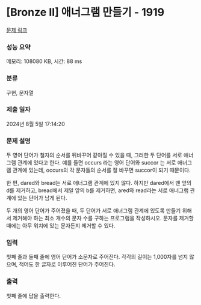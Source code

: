 # [Bronze II] 애너그램 만들기 - 1919 

[문제 링크](https://www.acmicpc.net/problem/1919) 

### 성능 요약

메모리: 108080 KB, 시간: 88 ms

### 분류

구현, 문자열

### 제출 일자

2024년 8월 5일 17:14:20

### 문제 설명

<p>두 영어 단어가 철자의 순서를 뒤바꾸어 같아질 수 있을 때, 그러한 두 단어를 서로 애너그램 관계에 있다고 한다. 예를 들면 occurs 라는 영어 단어와 succor 는 서로 애너그램 관계에 있는데, occurs의 각 문자들의 순서를 잘 바꾸면 succor이 되기 때문이다.</p>

<p>한 편, dared와 bread는 서로 애너그램 관계에 있지 않다. 하지만 dared에서 맨 앞의 d를 제거하고, bread에서 제일 앞의 b를 제거하면, ared와 read라는 서로 애너그램 관계에 있는 단어가 남게 된다.</p>

<p>두 개의 영어 단어가 주어졌을 때, 두 단어가 서로 애너그램 관계에 있도록 만들기 위해서 제거해야 하는 최소 개수의 문자 수를 구하는 프로그램을 작성하시오. 문자를 제거할 때에는 아무 위치에 있는 문자든지 제거할 수 있다.</p>

### 입력 

 <p>첫째 줄과 둘째 줄에 영어 단어가 소문자로 주어진다. 각각의 길이는 1,000자를 넘지 않으며, 적어도 한 글자로 이루어진 단어가 주어진다.</p>

### 출력 

 <p>첫째 줄에 답을 출력한다.</p>

